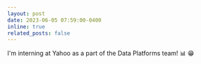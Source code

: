 ```yaml
---
layout: post
date: 2023-06-05 07:59:00-0400
inline: true
related_posts: false
---
```


I'm interning at Yahoo as a part of the Data Platforms team! :bar_chart: :grin:
